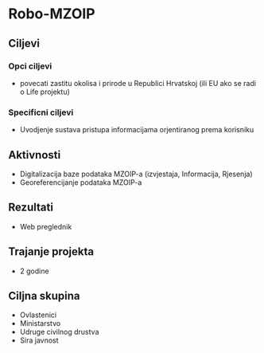 # Robo-MZOIP
## Ciljevi
### Opci ciljevi
* povecati zastitu okolisa i prirode u Republici Hrvatskoj (ili EU ako se radi o Life projektu)
### Specificni ciljevi
* Uvodjenje sustava pristupa informacijama orjentiranog prema korisniku

## Aktivnosti
* Digitalizacija baze podataka MZOIP-a (izvjestaja, Informacija, Rjesenja)
* Georeferencijanje podataka MZOIP-a

## Rezultati
* Web preglednik

## Trajanje projekta
* 2 godine

## Ciljna skupina
* Ovlastenici
* Ministarstvo
* Udruge civilnog drustva
* Sira javnost

